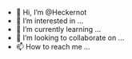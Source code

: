 - 👋 Hi, I’m @Heckernot
- 👀 I’m interested in ...
- 🌱 I’m currently learning ...
- 💞️ I’m looking to collaborate on ...
- 📫 How to reach me ...

<!---
Heckernot/Heckernot is a ✨ special ✨ repository because its `README.md` (this file) appears on your GitHub profile.
You can click the Preview link to take a look at your changes.
--->
